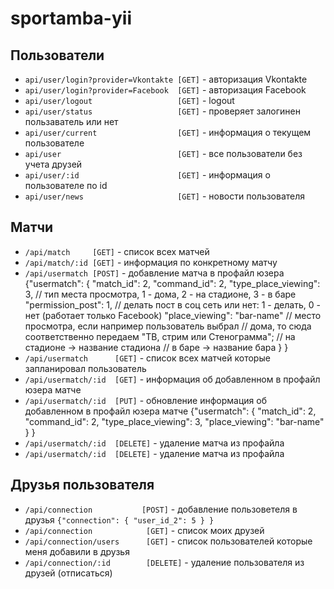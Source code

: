 sportamba-yii
=============

Пользователи
--------------

- `api/user/login?provider=Vkontakte [GET]` - авторизация Vkontakte
- `api/user/login?provider=Facebook  [GET]` - авторизация Facebook
- `api/user/logout                   [GET]` - logout
- `api/user/status                   [GET]` - проверяет залогинен пользаватель или нет
- `api/user/current                  [GET]` - информация о текущем пользователе
- `api/user                          [GET]` - все пользователи без учета друзей
- `api/user/:id                      [GET]` - информация о пользователе по id
- `api/user/news                     [GET]` - новости пользователя

Матчи
--------------

- `/api/match     [GET]`  - список всех матчей
- `/api/match/:id [GET]`  - информация по конкретному матчу
- `/api/usermatch [POST]` - добавление матча в профайл юзера
    {"usermatch": {
            "match_id": 2,
            "command_id": 2,
            "type_place_viewing": 3, // тип места просмотра, 1 - дома, 2 - на стадионе, 3 - в баре
            "permission_post": 1, // делать пост в соц сеть или нет: 1 - делать, 0 - нет (работает только Facebook)
            "place_viewing": "bar-name" // место просмотра, если например пользователь выбрал
                                        // дома, то сюда соответственно передаем "ТВ, стрим или Стенограмма";
                                        // на стадионе -> название стадиона
                                        // в баре -> название бара
        }
    }
- `/api/usermatch      [GET]` - список всех матчей которые запланировал пользователь
- `/api/usermatch/:id  [GET]` - информация об добавленном в профайл юзера матче
- `/api/usermatch/:id  [PUT]` - обновление информация об добавленном в профайл юзера матче
    {"usermatch": {
            "match_id": 2,
            "command_id": 2,
            "type_place_viewing": 3,
            "place_viewing": "bar-name"
        }
    }
- `/api/usermatch/:id  [DELETE]` - удаление матча из профайла
- `/api/usermatch/:id  [DELETE]` - удаление матча из профайла

Друзья пользователя
----------------

- `/api/connection           [POST]` - добавление пользоветеля в друзья
    `{"connection": {
            "user_id_2": 5
        }
    }`
- `/api/connection            [GET]` - список моих друзей
- `/api/connection/users      [GET]` - список пользователей которые меня добавили в друзья
- `/api/connection/:id        [DELETE]` - удаление пользователя из друзей (отписаться)
